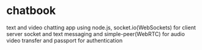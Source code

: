 # chatbook
text and video chatting app using node.js, socket.io(WebSockets) for client server socket and text messaging and simple-peer(WebRTC) for audio video transfer and passport for authentication
